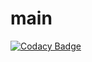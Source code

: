 # main
[![Codacy Badge](https://api.codacy.com/project/badge/Grade/2b6165116f1b43c984f0f2a42c6be89e)](https://www.codacy.com/app/tshradheya/main_2?utm_source=github.com&utm_medium=referral&utm_content=CS2103AUG2017-W14-B1/main&utm_campaign=badger)